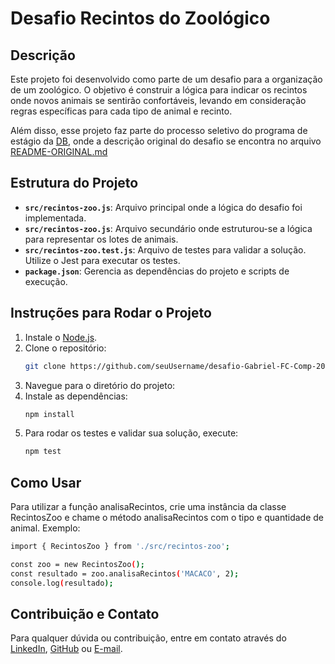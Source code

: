 # Desafio Recintos do Zoológico

## Descrição
Este projeto foi desenvolvido como parte de um desafio para a organização de um zoológico. O objetivo é construir a lógica para indicar os recintos onde novos animais se sentirão confortáveis, levando em consideração regras específicas para cada tipo de animal e recinto.

Além disso, esse projeto faz parte do processo seletivo do programa de estágio da [DB](https://db.tec.br/), onde a descrição original do desafio se encontra no arquivo [README-ORIGINAL.md](README-ORIGINAL.md)

## Estrutura do Projeto

- **`src/recintos-zoo.js`**: Arquivo principal onde a lógica do desafio foi implementada.
- **`src/recintos-zoo.js`**: Arquivo secundário onde estruturou-se a lógica para representar os lotes de animais.
- **`src/recintos-zoo.test.js`**: Arquivo de testes para validar a solução. Utilize o Jest para executar os testes.
- **`package.json`**: Gerencia as dependências do projeto e scripts de execução.

## Instruções para Rodar o Projeto

1. Instale o [Node.js](https://nodejs.org/en/).
2. Clone o repositório:
   ```bash
   git clone https://github.com/seuUsername/desafio-Gabriel-FC-Comp-2024.git
   ```
3. Navegue para o diretório do projeto:
4. Instale as dependências:
   ```bash
   npm install
   ```
5. Para rodar os testes e validar sua solução, execute:
   ```bash
   npm test
   ```

## Como Usar

Para utilizar a função analisaRecintos, crie uma instância da classe RecintosZoo e chame o método analisaRecintos com o tipo e quantidade de animal. Exemplo:

   ```bash
   import { RecintosZoo } from './src/recintos-zoo';
   
   const zoo = new RecintosZoo();
   const resultado = zoo.analisaRecintos('MACACO', 2);
   console.log(resultado);
   ```
## Contribuição e Contato

Para qualquer dúvida ou contribuição, entre em contato através do [LinkedIn](https://www.linkedin.com/in/gabriel-finger-conte/), [GitHub](https://github.com/Gabriel-FC-Comp/) ou [E-mail](gabifcont@gmail.com).
